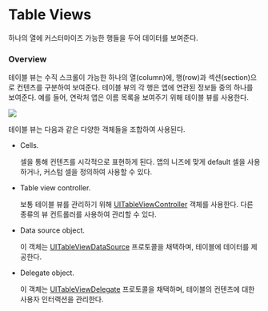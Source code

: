 # Table Views

하나의 열에 커스터마이즈 가능한 행들을 두어 데이터를 보여준다.



### Overview

테이블 뷰는 수직 스크롤이 가능한 하나의 열(column)에, 행(row)과 섹션(section)으로 컨텐츠를 구분하여 보여준다. 테이블 뷰의 각 행은 앱에 연관된 정보들 중의 하나를 보여준다. 예를 들어, 연락처 앱은 이름 목록을 보여주기 위해 테이블 뷰를 사용한다.

![](https://docs-assets.developer.apple.com/published/6c67362d82/eb067a17-54f7-415f-ac37-25681879911f.png)

테이블 뷰는 다음과 같은 다양한 객체들을 조합하여 사용된다.

- Cells.

  셀을 통해 컨텐츠를 시각적으로 표현하게 된다. 앱의 니즈에 맞게 default 셀을 사용하거나, 커스텀 셀을 정의하여 사용할 수 있다.

- Table view controller.

  보통 테이블 뷰를 관리하기 위해 [UITableViewController](https://developer.apple.com/documentation/uikit/uitableviewcontroller) 객체를 사용한다. 다른 종류의 뷰 컨트롤러를 사용하여 관리할 수 있다.

- Data source object.

  이 객체는 [UITableViewDataSource](https://developer.apple.com/documentation/uikit/uitableviewdatasource) 프로토콜을 채택하며, 테이블에 데이터를 제공한다.

- Delegate object.

  이 객체는 [UITableViewDelegate](https://developer.apple.com/documentation/uikit/uitableviewdelegate) 프로토콜을 채택하며, 테이블의 컨텐츠에 대한 사용자 인터랙션을 관리한다.
